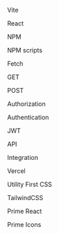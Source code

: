 Vite

React

NPM

NPM scripts

Fetch

GET

POST

Authorization

Authentication

JWT

API

Integration

Vercel

Utility First CSS

TailwindCSS

Prime React

Prime Icons
